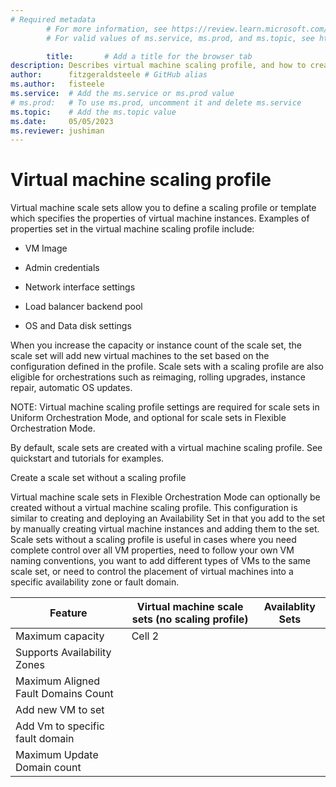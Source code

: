 ```yaml
---
# Required metadata
		# For more information, see https://review.learn.microsoft.com/en-us/help/platform/learn-editor-add-metadata?branch=main
		# For valid values of ms.service, ms.prod, and ms.topic, see https://review.learn.microsoft.com/en-us/help/platform/metadata-taxonomies?branch=main

		title:       # Add a title for the browser tab
description: Describes virtual machine scaling profile, and how to create virtual machine scale set with and without one
author:      fitzgeraldsteele # GitHub alias
ms.author:   fisteele
ms.service:  # Add the ms.service or ms.prod value
# ms.prod:   # To use ms.prod, uncomment it and delete ms.service
ms.topic:    # Add the ms.topic value
ms.date:     05/05/2023
ms.reviewer: jushiman
---
```


# Virtual machine scaling profile

Virtual machine scale sets allow you to define a scaling profile or template which specifies the properties of virtual machine instances. Examples of properties set in the virtual machine scaling profile include:

- VM Image

- Admin credentials

- Network interface settings

- Load balancer backend pool

- OS and Data disk settings

When you increase the capacity or instance count of the scale set, the scale set will add new virtual machines to the set based on the configuration defined in the profile. Scale sets with a scaling profile are also eligible for orchestrations such as reimaging, rolling upgrades, instance repair, automatic OS updates.

NOTE: Virtual machine scaling profile settings are required for scale sets in Uniform Orchestration Mode, and optional for scale sets in Flexible Orchestration Mode.

By default, scale sets are created with a virtual machine scaling profile. See quickstart and tutorials for examples.

Create a scale set without a scaling profile

Virtual machine scale sets in Flexible Orchestration Mode can optionally be created without a virtual machine scaling profile. This configuration is similar to creating and deploying an Availability Set in that you add to the set by manually creating virtual machine instances and adding them to the set. Scale sets without a scaling profile is useful in cases where you need complete control over all VM properties, need to follow your own VM naming conventions, you want to add different types of VMs to the same scale set, or need to control the placement of virtual machines into a specific availability zone or fault domain.

| Feature | Virtual machine scale sets (no scaling profile) | Availablity Sets |
| -------- | -------- | -------- |
| Maximum capacity   | Cell 2   ||
|Supports Availability Zones|||
|Maximum Aligned Fault Domains Count |||
|Add new VM to set |||
|Add Vm to specific fault domain |||
|Maximum Update Domain count |||
